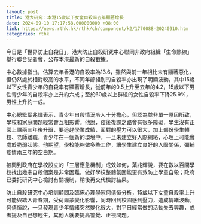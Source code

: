 ```yaml
---
layout: post
title: 港大研究：本港15歲以下女童自殺率去年顯著增長
date: 2024-09-10 17:17:58.000000000 +08:00
link: https://news.rthk.hk/rthk/ch/component/k2/1770088-20240910.htm
categories: rthk
---
```


今日是「世界防止自殺日」，港大防止自殺研究中心聯同非政府組織「生命熱線」舉行聯合記者會，公布本港最新的自殺數據。

中心數據指出，估算去年香港的自殺率為13.6，雖然與前一年相比未有顯著惡化，但仍然處於相對較高的水平，不同年齡組別的自殺率亦出現了明顯波動，其中15歲以下女性青少年的自殺率有顯著增長，從前年的0.5上升至去年的4.2，15歲以下男性青少年的自殺率亦上升約六成；至於60歲以上群組的女性自殺率下降25.9%，男性上升約一成。

中心總監葉兆輝表示，青少年自殺情況令人十分擔心，但認為並非單一原因所致，學校和家庭問題經常會互相影響。他說，疫後復課之路會有很多障礙，學生沒有正常上課兩三年後升班，要追趕學業成績，面對的壓力可以很大，加上部份學生轉校、老師離職，青少年在一個新的環境中，一旦未建立好人際網絡，心理上可能會處於脆弱狀態。他期望，學校能夠做多些工作，讓學生建立良好的人際關係，彌補疫情兩三年的空白期。

被問到政府在學校設立的「三層應急機制」成效如何，葉兆輝說，要在數以百間學校找出幾宗自殺個案是非常困難，做好學校整體氛圍能更有效防止學童自殺；政府已委托研究中心檢討有關機制，稍後再交代檢討結果。

防止自殺研究中心培訓顧問及臨床心理學家何倩恒分析，15歲以下女童自殺率上升可能與踏入青春期，受荷爾蒙變化影響，同時回到校園感到壓力，造成情緒波動。何倩恒說，一旦發現青少年情緒突然變化很大，對平日經常做的活動失去興趣，或者提及自己想輕生，其他人就要提高警覺、正視問題。
